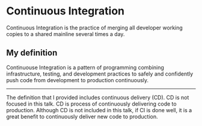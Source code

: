 # Continuous Integration

Continuous Integration is the practice of merging all developer working copies to a shared mainline several times a day.

## My definition

Continuouse Integration is a pattern of programming combining infrastructure, testing, and development practices to safely and confidently push code from development to production continuously.

----

The definition that I provided includes continuous delivery (CD). CD is not focused in this talk. CD is process of continuously delivering code to production. Although CD is not included in this talk, if CI is done well, it is a great benefit to continuously deliver new code to production.
